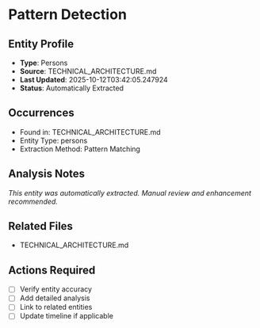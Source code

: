 # Pattern Detection

## Entity Profile
- **Type**: Persons
- **Source**: TECHNICAL_ARCHITECTURE.md
- **Last Updated**: 2025-10-12T03:42:05.247924
- **Status**: Automatically Extracted

## Occurrences
- Found in: TECHNICAL_ARCHITECTURE.md
- Entity Type: persons
- Extraction Method: Pattern Matching

## Analysis Notes
*This entity was automatically extracted. Manual review and enhancement recommended.*

## Related Files
- TECHNICAL_ARCHITECTURE.md

## Actions Required
- [ ] Verify entity accuracy
- [ ] Add detailed analysis
- [ ] Link to related entities
- [ ] Update timeline if applicable

